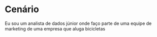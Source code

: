 # Cenário

Eu sou um analista de dados júnior onde faço parte de uma equipe de marketing de uma empresa que aluga bicicletas 
